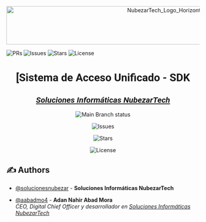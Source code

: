 <link href='http://fonts.googleapis.com/css?family=Roboto' rel='stylesheet' type='text/css'>
<p align="center">
 <img width=817px height=100px src="http://nubezar.tech/media_shared/NubezarTech_horizontal_900x360px__LIGHT_transparent.png" alt="NubezarTech_Logo_Horizontal">
</p>



![PRs](https://img.shields.io/github/issues-pr/nubezartech/SAU_sdk)
![Issues](https://img.shields.io/github/issues/nubezartech/SAU_sdk)
![Stars](https://img.shields.io/github/stars/nubezartech/SAU_sdk)
![License](https://img.shields.io/github/license/nubezartech/SAU_sdk)

<h1 align="center" style="font-family:'Roboto';">[Sistema de Acceso Unificado - SDK
<h2 align="center" style="font-family:'Roboto'; font-style: italic;"><a href="http://www.nubezartech.es">Soluciones Informáticas NubezarTech</a></h2>



<div align="center">

![Main Branch status](https://img.shields.io/badge/Branch-Main-green)

![Issues](https://img.shields.io/github/issues/nubezartech/SAU_sdk)

![Stars](https://img.shields.io/github/stars/nubezartech/SAU_sdk)


![License](https://img.shields.io/github/license/nubezartech/SAU_sdk)
</div>


## ✍️ Authors <a name = "authors"></a>
- [@solucionesnubezar](https://github.com/solucionesnubezar) - <b>Soluciones Informáticas NubezarTech</b> <br>


- [@aabadmo4](https://github.com/aabadmo4) - <b>Adan Nahir Abad Mora</b> <br>
<i>CEO, Digital Chief Officer y desarrollador en <a href="http://www.nubezartech.es">Soluciones Informáticas NubezarTech</a></i>
